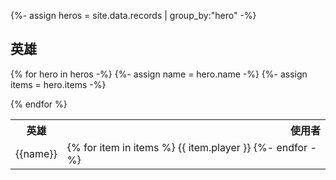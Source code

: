 {%- assign heros = site.data.records | group_by:"hero" -%}

## 英雄

<table>
  <tr>
    <th style="text-align:center">英雄</th>
    <th style="text-align:right">使用者</th>
  </tr>
  
{% for hero in heros -%}
  {%- assign name = hero.name -%}
  {%- assign items = hero.items -%}
<tr> 
  <td> {{name}} </td>
  <td>
     {% for item in items %}
          {{ item.player }}
     {%- endfor -%} 
  </td>
</tr>
{% endfor %}
</table>
